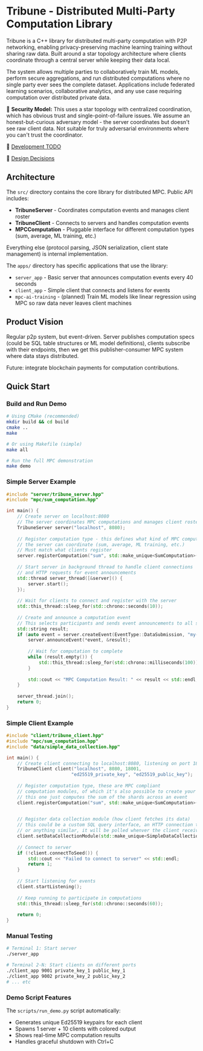 
# Tribune - Distributed Multi-Party Computation Library

Tribune is a C++ library for distributed multi-party computation with P2P networking, enabling privacy-preserving machine learning training without sharing raw data. Built around a star topology architecture where clients coordinate through a central server while keeping their data local.

The system allows multiple parties to collaboratively train ML models, perform secure aggregations, and run distributed computations where no single party ever sees the complete dataset. Applications include federated learning scenarios, collaborative analytics, and any use case requiring computation over distributed private data.

:speech_balloon: **Security Model:** This uses a star topology with centralized coordination, which has obvious trust and single-point-of-failure issues. We assume an honest-but-curious adversary model - the server coordinates but doesn't see raw client data. Not suitable for truly adversarial environments where you can't trust the coordinator.

:pushpin: [Development TODO](https://github.com/frederikgramkortegaard/tribune/blob/master/TODO.md)

:page_facing_up: [Design Decisions](https://github.com/frederikgramkortegaard/tribune/blob/master/DESIGN_DECISIONS.md)

## Architecture

The `src/` directory contains the core library for distributed MPC. Public API includes:
- **TribuneServer** - Coordinates computation events and manages client roster
- **TribuneClient** - Connects to servers and handles computation events
- **MPCComputation** - Pluggable interface for different computation types (sum, average, ML training, etc.)

Everything else (protocol parsing, JSON serialization, client state management) is internal implementation.

The `apps/` directory has specific applications that use the library:
- `server_app` - Basic server that announces computation events every 40 seconds
- `client_app` - Simple client that connects and listens for events
- `mpc-ai-training` - (planned) Train ML models like linear regression using MPC so raw data never leaves client machines

## Product Vision

Regular p2p system, but event-driven. Server publishes computation specs (could be SQL table structures or ML model definitions), clients subscribe with their endpoints, then we get this publisher-consumer MPC system where data stays distributed.

Future: integrate blockchain payments for computation contributions.

## Quick Start

### Build and Run Demo

```bash
# Using CMake (recommended)
mkdir build && cd build
cmake ..
make

# Or using Makefile (simple)
make all

# Run the full MPC demonstration
make demo
```

### Simple Server Example

```cpp
#include "server/tribune_server.hpp"
#include "mpc/sum_computation.hpp"

int main() {
    // Create server on localhost:8080
    // The server coordinates MPC computations and manages client rosters
    TribuneServer server("localhost", 8080);
    
    // Register computation type - this defines what kind of MPC computation
    // the server can coordinate (sum, average, ML training, etc.)
    // Must match what clients register
    server.registerComputation("sum", std::make_unique<SumComputation>());
    
    // Start server in background thread to handle client connections
    // and HTTP requests for event announcements
    std::thread server_thread([&server]() {
        server.start();
    });
    
    // Wait for clients to connect and register with the server
    std::this_thread::sleep_for(std::chrono::seconds(10));
    
    // Create and announce a computation event
    // This selects participants and sends event announcements to all selected clients
    std::string result;
    if (auto event = server.createEvent(EventType::DataSubmission, "my-event")) {
        server.announceEvent(*event, &result);
        
        // Wait for computation to complete
        while (result.empty()) {
            std::this_thread::sleep_for(std::chrono::milliseconds(100));
        }
        
        std::cout << "MPC Computation Result: " << result << std::endl;
    }
    
    server_thread.join();
    return 0;
}
```

### Simple Client Example

```cpp
#include "client/tribune_client.hpp"
#include "mpc/sum_computation.hpp"
#include "data/simple_data_collection.hpp"

int main() {
    // Create client connecting to localhost:8080, listening on port 18001
    TribuneClient client("localhost", 8080, 18001, 
                        "ed25519_private_key", "ed25519_public_key");
    
    // Register computation type, these are MPC compliant
    // computation modules, of which it's also possible to create your own
    // this one just computes the sum of the shards across an event
    client.registerComputation("sum", std::make_unique<SumComputation>());

    
    // Register data collection module (how client fetches its data)
    // this could be a custom SQL query interface, an HTTP connection to temperature sensor
    // or anything similar, it will be polled whenver the client receives an Announcement
    client.setDataCollectionModule(std::make_unique<SimpleDataCollectionModule>());
    
    // Connect to server
    if (!client.connectToSeed()) {
        std::cout << "Failed to connect to server" << std::endl;
        return 1;
    }
    
    // Start listening for events
    client.startListening();
    
    // Keep running to participate in computations
    std::this_thread::sleep_for(std::chrono::seconds(60));
    
    return 0;
}
```

### Manual Testing

```bash
# Terminal 1: Start server
./server_app

# Terminal 2-N: Start clients on different ports  
./client_app 9001 private_key_1 public_key_1
./client_app 9002 private_key_2 public_key_2
# ... etc
```

### Demo Script Features

The `scripts/run_demo.py` script automatically:
- Generates unique Ed25519 keypairs for each client
- Spawns 1 server + 10 clients with colored output
- Shows real-time MPC computation results
- Handles graceful shutdown with Ctrl+C
